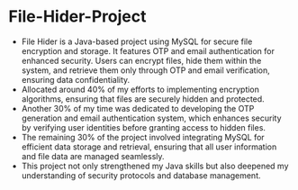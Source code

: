 # File-Hider-Project
* File Hider is a Java-based project using MySQL for secure file encryption and storage. It features OTP and email authentication for enhanced security. Users can encrypt files, hide them within the system, and retrieve them only through OTP and email verification, ensuring data confidentiality.
* Allocated around 40% of my efforts to implementing encryption algorithms, ensuring that files are securely hidden and protected.
* Another 30% of my time was dedicated to developing the OTP generation and email authentication system, which enhances security by verifying user identities before granting access to hidden files. 
* The remaining 30% of the project involved integrating MySQL for efficient data storage and retrieval, ensuring that all user information and file data are managed seamlessly. 
* This project not only strengthened my Java skills but also deepened my understanding of security protocols and database management.
